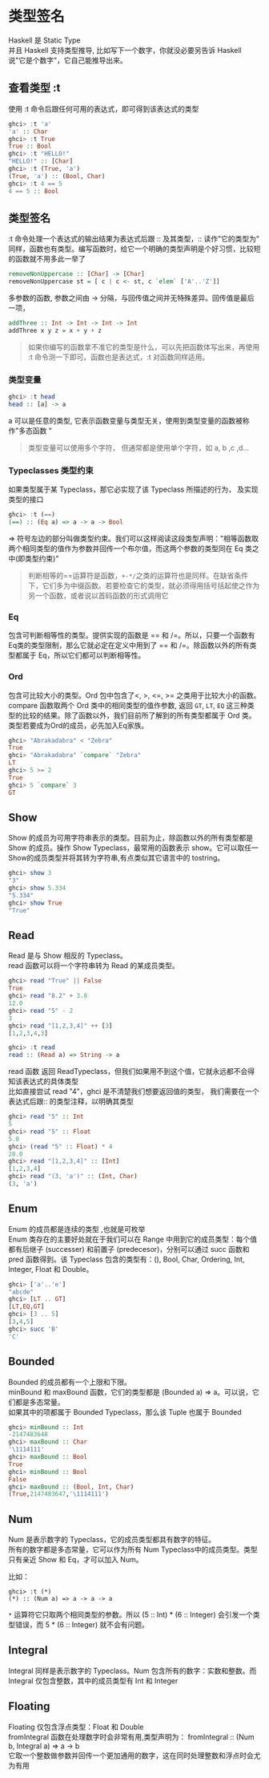 # 类型签名

Haskell 是 Static Type <br>
并且 Haskell 支持类型推导, 比如写下一个数字，你就没必要另告诉 Haskell 说"它是个数字"，它自己能推导出来。



## 查看类型 :t

使用 :t 命令后跟任何可用的表达式，即可得到该表达式的类型

```haskell
ghci> :t 'a'
'a' :: Char
ghci> :t True
True :: Bool
ghci> :t "HELLO!"
"HELLO!" :: [Char]
ghci> :t (True, 'a')
(True, 'a') :: (Bool, Char)
ghci> :t 4 == 5
4 == 5 :: Bool
```


## 类型签名

:t 命令处理一个表达式的输出结果为表达式后跟 :: 及其类型，:: 读作"它的类型为"<br>
同样，函数也有类型。编写函数时，给它一个明确的类型声明是个好习惯，比较短的函数就不用多此一举了

```haskell
removeNonUppercase :: [Char] -> [Char]
removeNonUppercase st = [ c | c <- st, c `elem` ['A'..'Z']]
```

多参数的函数, 参数之间由 -> 分隔，与回传值之间并无特殊差异。回传值是最后一项，

```haskell
addThree :: Int -> Int -> Int -> Int
addThree x y z = x + y + z
```

>如果你编写的函数拿不准它的类型是什么，可以先把函数体写出来，再使用 :t 命令测一下即可。函数也是表达式，:t 对函数同样适用。


### 类型变量

```haskell
ghci> :t head
head :: [a] -> a
```

a 可以是任意的类型, 它表示函数变量与类型无关，使用到类型变量的函数被称作"多态函数 "

> 类型变量可以使用多个字符， 但通常都是使用单个字符，如 a, b ,c ,d...


### Typeclasses 类型约束

如果类型属于某 Typeclass，那它必实现了该 Typeclass 所描述的行为， 及实现类型的接口

```haskell
ghci> :t (==)
(==) :: (Eq a) => a -> a -> Bool
```

=> 符号左边的部分叫做类型约束。我们可以这样阅读这段类型声明："相等函数取两个相同类型的值作为参数并回传一个布尔值，而这两个参数的类型同在 Eq 类之中(即类型约束)"

> 判断相等的==运算符是函数，``+-*/``之类的运算符也是同样。在缺省条件下，它们多为中缀函数。若要检查它的类型，就必须得用括号括起使之作为另一个函数，或者说以首码函数的形式调用它


### Eq

包含可判断相等性的类型。提供实现的函数是 == 和 /=。所以，只要一个函数有Eq类的类型限制，那么它就必定在定义中用到了 == 和 /=。除函数以外的所有类型都属于 Eq，所以它们都可以判断相等性。


### Ord

包含可比较大小的类型。Ord 包中包含了<, >, <=, >= 之类用于比较大小的函数。compare 函数取两个 Ord 类中的相同类型的值作参数, 返回 `GT`, `LT`, `EQ` 这三种类型的比较的结果。除了函数以外，我们目前所了解到的所有类型都属于 Ord 类。类型若要成为Ord的成员，必先加入Eq家族。

```haskell
ghci> "Abrakadabra" < "Zebra"
True
ghci> "Abrakadabra" `compare` "Zebra"
LT
ghci> 5 >= 2
True
ghci> 5 `compare` 3
GT
```


## Show

Show 的成员为可用字符串表示的类型。目前为止，除函数以外的所有类型都是 Show 的成员。操作 Show Typeclass，最常用的函数表示 show。它可以取任一Show的成员类型并将其转为字符串,有点类似其它语言中的 tostring。

```haskell
ghci> show 3
"3"
ghci> show 5.334
"5.334"
ghci> show True
"True"
```


## Read

Read 是与 Show 相反的 Typeclass。<br>
read 函数可以将一个字符串转为 Read 的某成员类型。

```haskell
ghci> read "True" || False
True
ghci> read "8.2" + 3.8
12.0
ghci> read "5" - 2
3
ghci> read "[1,2,3,4]" ++ [3]
[1,2,3,4,3]
```

```haskell
ghci> :t read
read :: (Read a) => String -> a
```
read 函数 返回 ReadTypeclass，但我们如果用不到这个值，它就永远都不会得知该表达式的具体类型<br>
比如直接尝试 read "4"，ghci 是不清楚我们想要返回值的类型， 我们需要在一个表达式后跟:: 的类型注释，以明确其类型

```haskell
ghci> read "5" :: Int
5
ghci> read "5" :: Float
5.0
ghci> (read "5" :: Float) * 4
20.0
ghci> read "[1,2,3,4]" :: [Int]
[1,2,3,4]
ghci> read "(3, 'a')" :: (Int, Char)
(3, 'a')
```


## Enum

Enum 的成员都是连续的类型 ,也就是可枚举<br>
Enum 类存在的主要好处就在于我们可以在 Range 中用到它的成员类型：每个值都有后继子 (successer) 和前置子 (predecesor)，分别可以通过 succ 函数和 pred 函数得到。该 Typeclass 包含的类型有：(), Bool, Char, Ordering, Int, Integer, Float 和 Double。

```haskell
ghci> ['a'..'e']
"abcde"
ghci> [LT .. GT]
[LT,EQ,GT]
ghci> [3 .. 5]
[3,4,5]
ghci> succ 'B'
'C'
```


## Bounded

Bounded 的成员都有一个上限和下限。<br>
minBound 和 maxBound 函数，它们的类型都是 (Bounded a) => a。可以说，它们都是多态常量。<br>
如果其中的项都属于 Bounded Typeclass，那么该 Tuple 也属于 Bounded

```haskell
ghci> minBound :: Int
-2147483648
ghci> maxBound :: Char
'\1114111'
ghci> maxBound :: Bool
True
ghci> minBound :: Bool
False
ghci> maxBound :: (Bool, Int, Char)
(True,2147483647,'\1114111')
```


## Num

Num 是表示数字的 Typeclass，它的成员类型都具有数字的特征。<br>
所有的数字都是多态常量，它可以作为所有 Num Typeclass中的成员类型。类型只有亲近 Show 和 Eq，才可以加入 Num。

比如：

```
ghci> :t (*)
(*) :: (Num a) => a -> a -> a
```

`*` 运算符它只取两个相同类型的参数。所以 (5 :: Int) * (6 :: Integer) 会引发一个类型错误，而 5 * (6 :: Integer) 就不会有问题。


## Integral

Integral 同样是表示数字的 Typeclass。Num 包含所有的数字：实数和整数。而 Integral 仅包含整数，其中的成员类型有 Int 和 Integer


## Floating

Floating 仅包含浮点类型：Float 和 Double <br>
fromIntegral 函数在处理数字时会非常有用,类型声明为： fromIntegral :: (Num b, Integral a) => a -> b<br>
它取一个整数做参数并回传一个更加通用的数字，这在同时处理整数和浮点时会尤为有用
